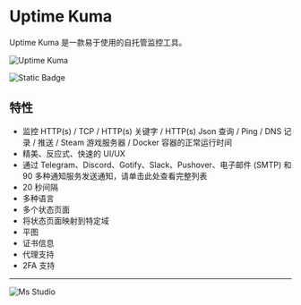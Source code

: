 # Uptime Kuma

Uptime Kuma 是一款易于使用的自托管监控工具。

![Uptime Kuma](https://file.lifebus.top/imgs/uptime_kuma_cover.jpg)

![Static Badge](https://img.shields.io/badge/%E6%96%B0%E7%96%86%E8%90%8C%E6%A3%AE%E8%BD%AF%E4%BB%B6%E5%BC%80%E5%8F%91%E5%B7%A5%E4%BD%9C%E5%AE%A4-%E6%8F%90%E4%BE%9B%E6%8A%80%E6%9C%AF%E6%94%AF%E6%8C%81-blue)

## 特性

+ 监控 HTTP(s) / TCP / HTTP(s) 关键字 / HTTP(s) Json 查询 / Ping / DNS 记录 / 推送 / Steam 游戏服务器 / Docker 容器的正常运行时间
+ 精美、反应式、快速的 UI/UX
+ 通过 Telegram、Discord、Gotify、Slack、Pushover、电子邮件 (SMTP) 和 90 多种通知服务发送通知，请单击此处查看完整列表
+ 20 秒间隔
+ 多种语言
+ 多个状态页面
+ 将状态页面映射到特定域
+ 平图
+ 证书信息
+ 代理支持
+ 2FA 支持

---

![Ms Studio](https://file.lifebus.top/imgs/ms_blank_001.png)
